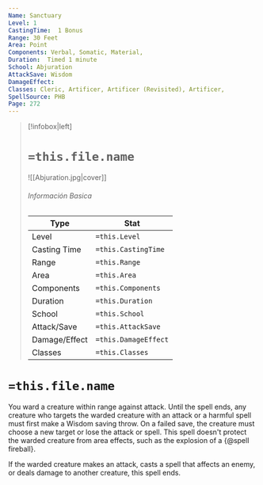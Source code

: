 ```yaml
---
Name: Sanctuary
Level: 1
CastingTime:  1 Bonus 
Range: 30 Feet
Area: Point
Components: Verbal, Somatic, Material, 
Duration:  Timed 1 minute
School: Abjuration
AttackSave: Wisdom
DamageEffect: 
Classes: Cleric, Artificer, Artificer (Revisited), Artificer, 
SpellSource: PHB
Page: 272
---
```


>[!infobox|left]
># `=this.file.name`
>![[Abjuration.jpg|cover]]
> ###### Información Basica
> Type |  Stat |
> ---|---|
> Level | `=this.Level` |
> Casting Time | `=this.CastingTime` |
> Range | `=this.Range` |
> Area | `=this.Area` |
> Components | `=this.Components` |
> Duration | `=this.Duration` |
> School | `=this.School` |
> Attack/Save | `=this.AttackSave` |
> Damage/Effect | `=this.DamageEffect` |
> Classes | `=this.Classes` |

# `=this.file.name`
You ward a creature within range against attack. Until the spell ends, any creature who targets the warded creature with an attack or a harmful spell must first make a Wisdom saving throw. On a failed save, the creature must choose a new target or lose the attack or spell. This spell doesn&#x27;t protect the warded creature from area effects, such as the explosion of a {@spell fireball}.

If the warded creature makes an attack, casts a spell that affects an enemy, or deals damage to another creature, this spell ends.



 


 


